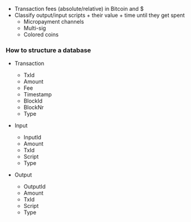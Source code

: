 * Transaction fees (absolute/relative) in Bitcoin and $
* Classify output/input scripts + their value + time until they get spent
	* Micropayment channels
	* Multi-sig
	* Colored coins


### How to structure a database 

* Transaction
	* TxId
	* Amount
	* Fee
	* Timestamp
	* BlockId
	* BlockNr
	* Type

* Input
	* InputId
	* Amount
	* TxId
	* Script
	* Type

* Output
	* OutputId
	* Amount
	* TxId
	* Script
	* Type

